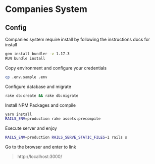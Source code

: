 # Companies System

## Config


Companies system require install by following the instructions docs for install

```sh
gem install bundler -v 1.17.3
RUN bundle install
```

Copy environment and configure your credentials

```sh
cp .env.sample .env
```

Configure database and migrate
```sh
rake db:create && rake db:migrate
```

Install NPM Packages and compile
```sh
yarn install
RAILS_ENV=production rake assets:precompile
```

Execute server and enjoy
```sh
RAILS_ENV=production RAILS_SERVE_STATIC_FILES=1 rails s
```

Go to the browser and enter to link
> http://localhost:3000/
